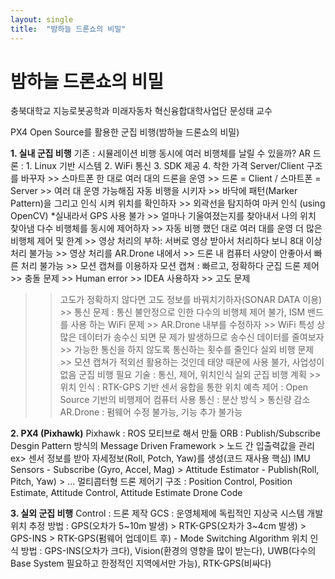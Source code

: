 ```yaml
---
layout: single
title:  "밤하늘 드론쇼의 비밀"
---
```


# 밤하늘 드론쇼의 비밀

충북대학교 지능로봇공학과 미래자동차 혁신융합대학사업단
문성태 교수

PX4 Open Source를 활용한 군집 비행(밤하늘 드론쇼의 비밀)

**1. 실내 군집 비행**
기존 : 시뮬레이션 비행
동시에 여러 비행체를 날릴 수 있을까?
AR 드론 : 1. Linux 기반 시스템 2. WiFi 통신 3. SDK 제공 4. 착한 가격
Server/Client 구조를 바꾸자 >> 스마트폰 한 대로 여러 대의 드론을 운영
            >> 드론 = Client / 스마트폰 = Server >> 여러 대 운영 가능해짐
자동 비행을 시키자 >> 바닥에 패턴(Marker Pattern)을 그리고 인식 시켜 위치를 확인하자
         >> 외곽선을 탐지하여 마커 인식 (using OpenCV) *실내라서 GPS 사용 불가
         >> 얼마나 기울여졌는지를 찾아내서 나의 위치 찾아냄
다수 비행체를 동시에 제어하자 >> 자동 비행 했던 대로 여러 대를 운영
더 많은 비행체 제어 및 한계 >> 영상 처리의 부하: 서버로 영상 받아서 처리하다 보니 8대 이상
                 처리 불가능 >> 영상 처리를 AR.Drone 내에서 >> 드론 내 컴퓨터 
 사양이 안좋아서 빠른 처리 불가능 >> 모션 캡쳐를 이용하자
모션 캡쳐 : 빠르고, 정확하다
군집 드론 제어 >> 충돌 문제 >> Human error >> IDEA 사용하자
          >> 고도 문제
>> 고도가 정확하지 않다면 고도 정보를 바꿔치기하자(SONAR DATA 이용)
              >> 통신 문제 : 통신 불안정으로 인한 다수의 비행체 제어 불가, ISM 밴드를 사용
    하는 WiFi 문제
            >> AR.Drone 내부를 수정하자 >> WiFi 특성 상 많은 데이터가 송수신 되면 문
   제가 발생하므로 송수신 데이터를 줄여보자 >> 가능한 통신을 하지 않도록 
   통신하는 횟수를 줄인다
    실외 비행 문제 >> 모션 캡쳐가 적외선 활용하는 것인데 태양 때문에 사용 불가, 사업성이 없음
군집 비행 필요 기술 : 통신, 제어, 위치인식
실외 군집 비행 계획 >> 위치 인식 : RTK-GPS 기반 센서 융합을 통한 위치 예측
  >> 제어 : Open Source 기반의 비행제어 컴퓨터 사용
  >> 통신 : 분산 방식 > 통신량 감소
  >> AR.Drone : 펌웨어 수정 불가능, 기능 추가 불가능

**2. PX4 (Pixhawk)**
Pixhawk : ROS 모티브로 해서 만듦
ORB : Publish/Subscribe Desgin Pattern 방식의 Message Driven Framework > 노드 간 입출력값을 관리
ex> 센서 정보를 받아 자세정보(Roll, Potch, Yaw)를 생성(코드 재사용 핵심)
IMU Sensors - Subscribe (Gyro, Accel, Mag) > Attitude Estimator - Publish(Roll, Pitch, Yaw) > ...
멀티콥터형 드론 제어기 구조 : Position Control, Position Estimate, Attitude Control,
  Attitude Estimate
Drone Code

**3. 실외 군집 비행**
Control : 드론 제작
GCS : 운영체제에 독립적인 지상국 시스템 개발
위치 추정 방법 : GPS(오차가 5~10m 발생) > RTK-GPS(오차가 3~4cm 발생)
       > GPS-INS > RTK-GPS(펌웨어 업데이트 후) - Mode Switching Algorithm
위치 인식 방법 : GPS-INS(오차가 크다), Vision(환경의 영향을 많이 받는다),
       UWB(다수의 Base System 필요하고 한정적인 지역에서만 가능), RTK-GPS(비싸다)